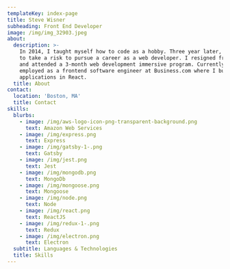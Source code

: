 ```yaml
---
templateKey: index-page
title: Steve Wisner
subheading: Front End Developer
image: /img/img_32903.jpeg
about:
  description: >-
    In 2014, I taught myself how to code as a hobby. Three year later, I decided
    to take a risk to pursue a career as a web developer. I resigned from my job
    and attended a 3-month web development immersive program. Currently, I’m
    employed as a frontend software engineer at Business.com where I build web
    applications in React.
  title: About
contact:
  location: 'Boston, MA'
  title: Contact
skills:
  blurbs:
    - image: /img/aws-logo-icon-png-transparent-background.png
      text: Amazon Web Services
    - image: /img/express.png
      text: Express
    - image: /img/gatsby-1-.png
      text: Gatsby
    - image: /img/jest.png
      text: Jest
    - image: /img/mongodb.png
      text: MongoDb
    - image: /img/mongoose.png
      text: Mongoose
    - image: /img/node.png
      text: Node
    - image: /img/react.png
      text: ReactJS
    - image: /img/redux-1-.png
      text: Redux
    - image: /img/electron.png
      text: Electron
  subtitle: Languages & Technologies
  title: Skills
---
```


